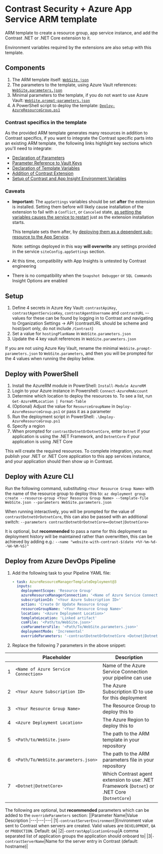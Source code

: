 # Contrast Security + Azure App Service ARM template

ARM template to create a resource group, app service instance, and add the Contrast .NET or .NET Core extension to it.

Environment variables required by the extensions are also setup with this template.

## Components
1. The ARM template itself: [`WebSite.json`](WebSite.json)
1. The parameters to the template, using Azure Vault references: [`WebSite.parameters.json`](WebSite.parameters.json)
1. Minimal parameters to the template, if you do not want to use Azure Vault: [`WebSite.prompt-parameters.json`](WebSite.prompt-parameters.json)
1. A PowerShell script to deploy the template: [`Deploy-AzureResourceGroup.ps1`](Deploy-AzureResourceGroup.ps1)

### Contrast specifics in the template
As the provided ARM template generates many resources in addition to Contrast specifics, if you want to integrate the Contrast specific parts into an existing ARM template, the following links highlight key sections which you'll need to integrate:

- [Declaration of Parameters](/WebSite.json#L38:L81)
- [Parameter Reference to Vault Keys](/WebSite.parameters.json#L8:L39)
- [Declaration of Template Variables](/WebSite.json#L84:L97)
- [Addition of Contrast Extension](/WebSite.json#L135:L144)
- [Setup of Contrast and App Insight Environment Variables](/WebSite.json#L145:L172)

### Caveats
- **Important:** The `appSettings` variables should be set **after** the extension is installed. Setting them before will likely cause installation of the extension to fail with a `Conflict`, or `Canceled` state, [as setting the variables causes the service to restart](https://stackoverflow.com/questions/45106303/app-insights-status-monitor-extension-failing-to-deploy-with-arm-template) just as the extension installation starts.

    This template sets them after, by [deploying them as a dependent sub-resource to the App Service](/WebSite.json#L145:L171). 

    Note: settings deployed in this way **will overwrite** any settings provided in the service `siteConfig.appSettings` section.
- At this time, compatibility with App Insights is untested by Contrast engineering
- There is no compatibility when the `Snapshot Debugger` or `SQL Commands` Insight Options are enabled

## Setup
1. Define 4 secrets in Azure Key Vault: `contrastApiKey`, `contrastAgentServiceKey`, `contrastAgentUsername` and `contrastURL` -- values for these can be found by logging in to Contrast and navigating to Organization Settings -> API
(contrastURL should be scheme and host/port only, do not include `/Contrast`)
1. Set a value for `hostingPlanName` in `WebSite.parameters.json`
1. Update the 4 key vault references in `WebSite.parameters.json`

If you are not using Azure Key Vault, rename the minimal `WebSite.prompt-parameters.json` to `WebSite.parameters`, and then you will be prompted for the 4 values when running the deploy below.

## Deploy with PowerShell
1. Install the AzureRM module in PowerShell: `Install-Module AzureRM`
1. Login to your Azure instance in Powershell: `Connect-AzureRmAccount`
1. Determine which location to deploy the resources to. To see a list, run `Get-AzureRMLocation | Format-Table`
1. (Optional) Adjust the value for `ResourceGroupName` in `Deploy-AzureResourceGroup.ps1` or pass it as a parameter
1. Run the deployment script in PowerShell: `.\Deploy-AzureResourceGroup.ps1`
1. Specify a region
1. When prompted for `contrastDotnetOrDotnetCore`, enter `Dotnet` if your application is using the .NET Framework, and `DotnetCore` if your application is using .NET Core

This will create the required resources. To complete integration, you must publish your .NET or .NET Core application to this app services instance, and your application should then show up in Contrast.

## Deploy with Azure CLI
Run the following command, substituting `<Your Resource Group Name>` with the name of the resource group to deploy this to:
`az deployment group create --resource-group <Your Resource Group Name> --template-file WebSite.json --parameters WebSite.parameters.json`

When running interactively, you will be prompted for the value of `contrastDotnetOrDotnetCore`, this can also be passed with an additional switch: `--parameters contrastDotnetOrDotnetCore=<Dotnet|DotnetCore>`

It is optional, but **recommended** to pass a name for this deployment so deployment history will be maintained rather than overwritten, this can be achieved by adding e.g.:
`--name "website-with-contrast-$(date +%Y-%m-%d--%H-%M-%S)"`


## Deploy from Azure DevOps Pipeline
1. Add the following task to your Pipeline YAML file:

    ```yaml
    - task: AzureResourceManagerTemplateDeployment@3
      inputs:
        deploymentScope: 'Resource Group'
        azureResourceManagerConnection: '<Name of Azure Service Connection>'
        subscriptionId: '<Your Azure Subscription ID>'
        action: 'Create Or Update Resource Group'
        resourceGroupName: '<Your Resource Group Name>'
        location: '<Azure Deployment Location>'
        templateLocation: 'Linked artifact'
        csmFile: '<Path/to/WebSite.json>'
        csmParametersFile: '<Path/To/WebSite.parameters.json>'
        deploymentMode: 'Incremental'
        overrideParameters: '-contrastDotnetOrDotnetCore <Dotnet|DotnetCore>'
    ```
1. Replace the following 7 parameters in the above snippet:

||Placeholder|Description
|---|---|---|
|1|`<Name of Azure Service Connection>`|Name of the Azure Service Connection your pipeline can use|
|2|`<Your Azure Subscription ID>`|The Azure Subscription ID to use for this deployment|
|3|`<Your Resource Group Name>`|The Resource Group to deploy this to|
|4|`<Azure Deployment Location>`|The Azure Region to deploy this to|
|5|`<Path/to/WebSite.json>`|The path to the ARM template in your repository|
|6|`<Path/To/WebSite.parameters.json>`|The path to the ARM parameters file in your repository|
|7|`<Dotnet\|DotnetCore>`|Which Contrast agent extension to use: .NET Framework (`Dotnet`) or .NET Core (`DotnetCore`)|

The following are optional, but **recommended** parameters which can be added to the `overrideParameters` section:
||Parameter Name|Value Description
|---|---|---|
|1|`-contrastServerEnvironment`|Environment value sent to Contrast when servers are created. Valid values are `DEVELOPMENT`, `QA` or `PRODUCTION`. Default: `QA`|
|2|`-contrastApplicationGroup`|A comma separated list of application groups the application should onboard to|
|3|`-contrastServerName`|Name for the server entry in Contrast (default: hostname)|
